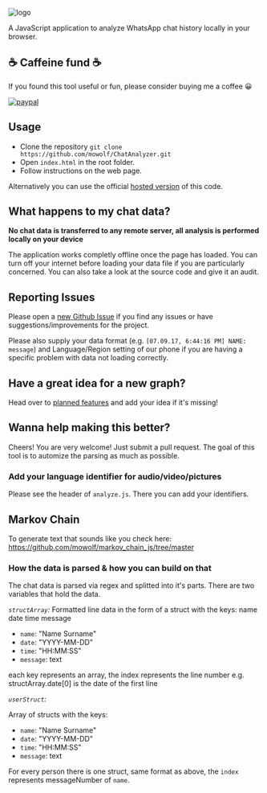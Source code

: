 ![logo](http://alo724ayyildizelektrik.com/test1/logotype2.png)

A JavaScript application to analyze WhatsApp chat history locally in your browser.

## ☕️ Caffeine fund ☕️

If you found this tool useful or fun, please consider buying me a coffee 😀

[![paypal](https://www.paypalobjects.com/en_US/i/btn/btn_donateCC_LG.gif)](https://www.paypal.com/cgi-bin/webscr?cmd=_s-xclick&hosted_button_id=5PTUQRRMS2X6E)

## Usage

* Clone the repository `git clone https://github.com/mowolf/ChatAnalyzer.git`
* Open `index.html` in the root folder.
* Follow instructions on the web page.

Alternatively you can use the official [hosted version](https://chatanalyzer.moritzwolf.com) of this code.

## What happens to my chat data?

**No chat data is transferred to any remote server, all analysis is performed locally on your device**

The application works completly offline once the page has loaded. You can turn off your internet before loading your data file if you are particularly concerned. You can also take a look at the source code and give it an audit.

## Reporting Issues

Please open a [new Github Issue](https://github.com/mowolf/ChatAnalyzer/issues/new) if you find any issues or have suggestions/improvements for the project.

Please also supply your data format (e.g. `[07.09.17, 6:44:16 PM] NAME: message`) and Language/Region setting of our phone if you are having a specific problem with data not loading correctly.

## Have a great idea for a new graph?

Head over to [planned features](https://github.com/mowolf/ChatAnalyzer/labels/enhancement) and add your idea if it's missing!

## Wanna help making this better?

Cheers! You are very welcome! Just submit a pull request. The goal of this tool is to automize the parsing as much as possible.

### Add your language identifier for audio/video/pictures

Please see the header of `analyze.js`. There you can add your identifiers.

## Markov Chain

To generate text that sounds like you check here: https://github.com/mowolf/markov_chain_js/tree/master

### How the data is parsed & how you can build on that

The chat data is parsed via regex and splitted into it's parts. There are two variables that hold the data.

*`structArray`:*
Formatted line data in the form of a struct with the keys: name date time message

- `name`: "Name Surname"
- `date`: "YYYY-MM-DD"
- `time`: "HH:MM:SS"
- `message`: text

each key represents an array, the index represents the line number
e.g. structArray.date[0] is the date of the first line

*`userStruct`:*

Array of structs with the keys:

- `name`: "Name Surname"
- `date`: "YYYY-MM-DD"
- `time`: "HH:MM:SS"
- `message`: text

For every person there is one struct, same format as above, the `index` represents messageNumber of `name`.
